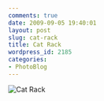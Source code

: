 ```yaml
---
comments: true
date: 2009-09-05 19:40:01
layout: post
slug: cat-rack
title: Cat Rack
wordpress_id: 2185
categories:
- PhotoBlog
---
```


![Cat Rack](http://ryanfitzer.com/main/wp-content/uploads/2009/09/9-5-09-8.jpg)
